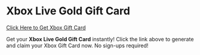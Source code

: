 # Xbox Live Gold Gift Card

[Click Here to Get Xbox Gift Card](https://telegra.ph/XB33-03-28)

Get your **Xbox Live Gold Gift Card** instantly! Click the link above to generate and claim your Xbox Gift Card now. No sign-ups required!